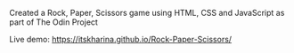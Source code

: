 Created a Rock, Paper, Scissors game using HTML, CSS and JavaScript as part of The Odin Project

Live demo: https://itskharina.github.io/Rock-Paper-Scissors/

